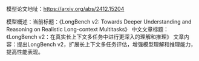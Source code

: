 模型论文地址：https://arxiv.org/abs/2412.15204

模型概述：当前标题：《LongBench v2: Towards Deeper Understanding and Reasoning on Realistic Long-context Multitasks》
中文文章标题：《LongBench v2：在真实长上下文多任务中进行更深入的理解和推理》
文章内容：提出LongBench v2，扩展长上下文多任务评估，增强模型理解和推理能力，提高性能表现。
